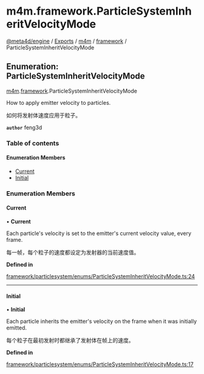 # m4m.framework.ParticleSystemInheritVelocityMode

[@meta4d/engine](../) / [Exports](../modules/) / [m4m](../modules/m4m.md) / [framework](../modules/m4m.framework.md) / ParticleSystemInheritVelocityMode

## Enumeration: ParticleSystemInheritVelocityMode

[m4m](../modules/m4m.md).[framework](../modules/m4m.framework.md).ParticleSystemInheritVelocityMode

How to apply emitter velocity to particles.

如何将发射体速度应用于粒子。

**`author`** feng3d

### Table of contents

#### Enumeration Members

* [Current](m4m.framework.ParticleSystemInheritVelocityMode.md#current)
* [Initial](m4m.framework.ParticleSystemInheritVelocityMode.md#initial)

### Enumeration Members

#### Current

• **Current**

Each particle's velocity is set to the emitter's current velocity value, every frame.

每一帧，每个粒子的速度都设定为发射器的当前速度值。

**Defined in**

[framework/particlesystem/enums/ParticleSystemInheritVelocityMode.ts:24](https://github.com/meta4d-me/meta4d-engine/blob/cf6bfe6/src/framework/particlesystem/enums/ParticleSystemInheritVelocityMode.ts#L24)

***

#### Initial

• **Initial**

Each particle inherits the emitter's velocity on the frame when it was initially emitted.

每个粒子在最初发射时都继承了发射体在帧上的速度。

**Defined in**

[framework/particlesystem/enums/ParticleSystemInheritVelocityMode.ts:17](https://github.com/meta4d-me/meta4d-engine/blob/cf6bfe6/src/framework/particlesystem/enums/ParticleSystemInheritVelocityMode.ts#L17)
